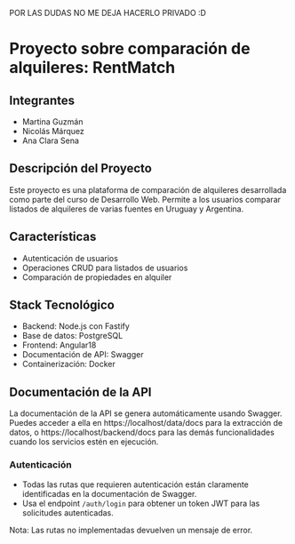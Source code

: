 POR LAS DUDAS NO ME DEJA HACERLO PRIVADO :D

# Proyecto sobre comparación de alquileres: RentMatch

## Integrantes
- Martina Guzmán
- Nicolás Márquez
- Ana Clara Sena

## Descripción del Proyecto
Este proyecto es una plataforma de comparación de alquileres desarrollada como parte del curso de Desarrollo Web. Permite a los usuarios comparar listados de alquileres de varias fuentes en Uruguay y Argentina.

## Características
- Autenticación de usuarios
- Operaciones CRUD para listados de usuarios
- Comparación de propiedades en alquiler

## Stack Tecnológico
- Backend: Node.js con Fastify
- Base de datos: PostgreSQL
- Frontend: Angular18
- Documentación de API: Swagger
- Containerización: Docker

## Documentación de la API
La documentación de la API se genera automáticamente usando Swagger. Puedes acceder a ella en https://localhost/data/docs para la extracción de datos, o https://localhost/backend/docs para las demás funcionalidades cuando los servicios estén en ejecución.

### Autenticación
- Todas las rutas que requieren autenticación están claramente identificadas en la documentación de Swagger.
- Usa el endpoint `/auth/login` para obtener un token JWT para las solicitudes autenticadas.

Nota: Las rutas no implementadas devuelven un mensaje de error.

